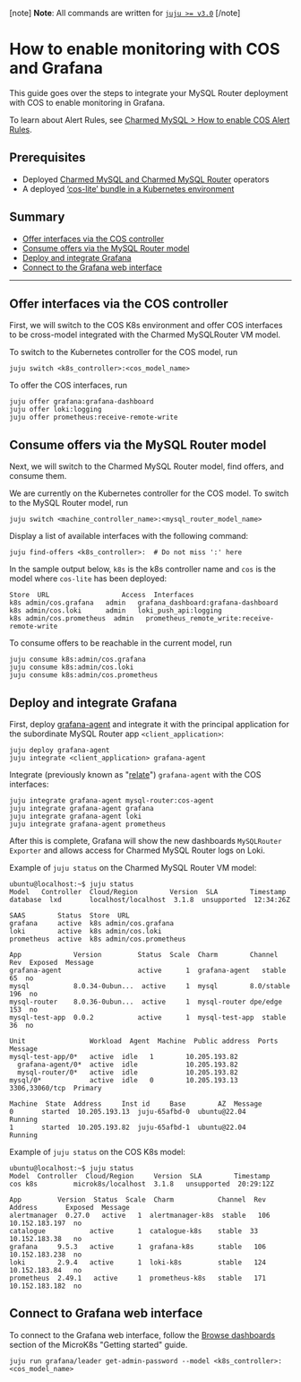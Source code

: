 [note]
**Note**: All commands are written for [`juju >= v3.0`](https://juju.is/docs/juju/roadmap#heading--juju-3-0-0---22-oct-2022)
[/note]

# How to enable monitoring with COS and Grafana

This guide goes over the steps to integrate your MySQL Router deployment with COS to enable monitoring in Grafana.

To learn about Alert Rules, see [Charmed MySQL > How to enable COS Alert Rules](https://charmhub.io/mysql/docs/h-enable-alert-rules).

## Prerequisites
* Deployed [Charmed MySQL and Charmed MySQL Router](https://charmhub.io/mysql-router/docs/t-deploy-charm?channel=dpe/edge) operators
* A deployed [‘cos-lite’ bundle in a Kubernetes environment](https://charmhub.io/topics/canonical-observability-stack/tutorials/install-microk8s)

## Summary
* [Offer interfaces via the COS controller](#offer-interfaces-via-the-cos-controller)
* [Consume offers via the MySQL Router model](#consume-offers-via-the-mysql-router-model)
* [Deploy and integrate Grafana](#deploy-and-integrate-grafana)
* [Connect to the Grafana web interface](#connect-to-the-grafana-web-interface)

---

## Offer interfaces via the COS controller

First, we will switch to the COS K8s environment and offer COS interfaces to be cross-model integrated with the Charmed MySQLRouter VM model.

To switch to the Kubernetes controller for the COS model, run
```shell
juju switch <k8s_controller>:<cos_model_name>
```
To offer the COS interfaces, run
```shell
juju offer grafana:grafana-dashboard
juju offer loki:logging
juju offer prometheus:receive-remote-write
```

## Consume offers via the MySQL Router model

Next, we will switch to the Charmed MySQL Router model, find offers, and consume them.

We are currently on the Kubernetes controller for the COS model. To switch to the MySQL Router model, run

```shell
juju switch <machine_controller_name>:<mysql_router_model_name>
```
Display a list of available interfaces with the following command:
```
juju find-offers <k8s_controller>:  # Do not miss ':' here
```
In the sample output below, `k8s` is the k8s controller name and `cos` is the model where `cos-lite` has been deployed:

```shell
Store  URL               	Access  Interfaces
k8s	admin/cos.grafana 	admin   grafana_dashboard:grafana-dashboard
k8s	admin/cos.loki    	admin   loki_push_api:logging
k8s	admin/cos.prometheus  admin   prometheus_remote_write:receive-remote-write
```

To consume offers to be reachable in the current model, run

```shell
juju consume k8s:admin/cos.grafana
juju consume k8s:admin/cos.loki
juju consume k8s:admin/cos.prometheus
```

## Deploy and integrate Grafana

First, deploy [grafana-agent](https://charmhub.io/grafana-agent) and integrate it with the principal application for the subordinate MySQL Router app `<client_application>`: <!--TODO: Why not just use MySQL as example of principal? -->
```shell
juju deploy grafana-agent
juju integrate <client_application> grafana-agent
```

Integrate (previously known as "[relate](https://juju.is/docs/juju/integration)") `grafana-agent` with the COS interfaces:
```shell
juju integrate grafana-agent mysql-router:cos-agent
juju integrate grafana-agent grafana
juju integrate grafana-agent loki
juju integrate grafana-agent prometheus
```

After this is complete, Grafana will show the new dashboards `MySQLRouter Exporter` and allows access for Charmed MySQL Router logs on Loki.

Example of `juju status` on the Charmed MySQL Router VM model:

```shell
ubuntu@localhost:~$ juju status
Model 	Controller  Cloud/Region     	Version  SLA      	Timestamp
database  lxd     	localhost/localhost  3.1.8	unsupported  12:34:26Z

SAAS    	Status  Store  URL
grafana 	active  k8s	admin/cos.grafana
loki    	active  k8s	admin/cos.loki
prometheus  active  k8s	admin/cos.prometheus

App         	Version      	Status  Scale  Charm       	Channel 	Rev  Exposed  Message
grafana-agent                	active  	1  grafana-agent   stable   	65  no  	 
mysql       	8.0.34-0ubun...  active  	1  mysql       	8.0/stable  196  no  	 
mysql-router	8.0.36-0ubun...  active  	1  mysql-router	dpe/edge	153  no  	 
mysql-test-app  0.0.2        	active  	1  mysql-test-app  stable   	36  no  	 

Unit            	Workload  Agent  Machine  Public address  Ports       	Message
mysql-test-app/0*   active	idle   1    	10.205.193.82              	 
  grafana-agent/0*  active	idle        	10.205.193.82              	 
  mysql-router/0*   active	idle        	10.205.193.82              	 
mysql/0*        	active	idle   0    	10.205.193.13   3306,33060/tcp  Primary

Machine  State	Address    	Inst id    	Base      	AZ  Message
0    	started  10.205.193.13  juju-65afbd-0  ubuntu@22.04  	Running
1    	started  10.205.193.82  juju-65afbd-1  ubuntu@22.04  	Running
```

Example of `juju status` on the COS K8s model:

```shell
ubuntu@localhost:~$ juju status
Model  Controller  Cloud/Region    	Version  SLA      	Timestamp
cos	k8s     	microk8s/localhost  3.1.8	unsupported  20:29:12Z

App       	Version  Status  Scale  Charm         	Channel  Rev  Address     	Exposed  Message
alertmanager  0.27.0   active  	1  alertmanager-k8s  stable   106  10.152.183.197  no  	 
catalogue          	active  	1  catalogue-k8s 	stable	33  10.152.183.38   no  	 
grafana   	9.5.3	active  	1  grafana-k8s   	stable   106  10.152.183.238  no  	 
loki      	2.9.4	active  	1  loki-k8s      	stable   124  10.152.183.84   no  	 
prometheus	2.49.1   active  	1  prometheus-k8s	stable   171  10.152.183.182  no  	 
```
## Connect to Grafana web interface

To connect to the Grafana web interface, follow the [Browse dashboards](https://charmhub.io/topics/canonical-observability-stack/tutorials/install-microk8s?_ga=2.201254254.1948444620.1704703837-757109492.1701777558#heading--browse-dashboards) section of the MicroK8s "Getting started" guide.

```shell
juju run grafana/leader get-admin-password --model <k8s_controller>:<cos_model_name>
```